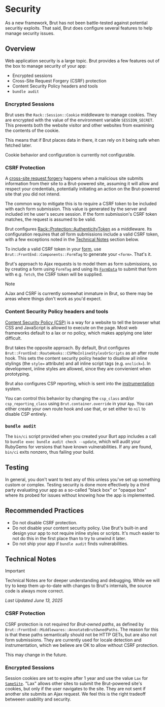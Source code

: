 # Security

As a new framework, Brut has not been battle-tested against potential securitiy exploits.  That said, Brut
does configure several features to help manage security issues.

## Overview

Web application security is a large topic.  Brut provides a few features out of the box to manage security
of your app:

* Encrypted sessions
* Cross-Site Request Forgery (CSRF) protection
* Content Security Policy headers and tools
* `bundle audit`

### Encrypted Sessions

Brut uses the `Rack::Session::Cookie` middleware to manage cookies.  They are encrypted with the value of
the environment variable `SESSION_SECRET`.  This prevents both the website visitor and other websites from
examining the contents of the cookie.

This means that if Brut places data in there, it can rely on it being safe when fetched later.

Cookie behavior and configuration is currently not configurable.

### CSRF Protection

A [cross-site request forgery](https://owasp.org/www-community/attacks/csrf) happens when a malicious site submits information from their site to a Brut-powered site, assuming it will allow and respect your credentials, potentially initiating an action on the Brut-powered site that you did not intend.

The common way to mitigate this is to require a CSRF token to be included with each form submission. This
value is generated by the server and included int he user's secure session.  If the form submission's CSRF
token matches, the request is assumed to be valid.

Brut configures [Rack::Protection::AuthenticityToken](https://sinatrarb.com/rack-protection/) as a
middleware. Its configuration requires that *all* form submissions include a valid CSRF token, with a few
exceptions noted in the [Technical Notes](#technical-notes) section below.

To include a valid CSRF token in your [form](/forms), use `Brut::FrontEnd::Components::FormTag` to
generate your `<form>`.  That's it.

Brut's approach to Ajax requests is to model them as form submissions, so by creating a form using
`FormTag` and using its [`FormData`](https://developer.mozilla.org/en-US/docs/Web/API/FormData) to submit
that form with e.g. `fetch`, the CSRF token will be supplied.

> [!NOTE]
> AJax and CSRF is currently somewhat immature in Brut, so there may be areas where things
> don't work as you'd expect.

### Content Security Policy headers and tools

[Content Security Policy (CSP)](https://developer.mozilla.org/en-US/docs/Web/HTTP/Guides/CSP) is a way for
a website to tell the browser what CSS and JavaScript is allowed to execute on the page.  Most web
frameworks default to a lax or no policy, which makes applying one later difficult.

Brut takes the opposite approach.  By default, Brut configures `Brut::FrontEnd::RouteHooks::CSPNoInlineStylesOrScripts` as an after route hook. This sets the content security poilcy header to disallow all inline stylings (the `style=` attribute) and all inline script tags (e.g. `onclick=`).  In development, inline styles are allowed, since they are convienient when prototyping.

Brut also configures CSP reporting, which is sent into the [instrumentation](/instrumentation) system.

You can control this behavior by changing the `csp_class` and/or `csp_reporting_class` using
`Brut.container.override` in your `App`.  You can either create your own route hook and use that, or set
either to `nil` to disable CSP entirely.

### `bundle audit`

The `bin/ci` script provided when you created your Burt app includes  a call to `bundle exec bundle audit
check --update`, which will audit your RubyGems for versions that have known vulnerabilities.  If any are
found, `bin/ci` exits nonzero, thus failing your build.

## Testing

In general, you don't want to test any of this unless you've set up something custom or complex. Testing
security is done more effectively by a third party evaluating your app as a so-called "black box" or
"opaque box" where its probed for issues without knowing how the app is implemented.

## Recommended Practices

* Do not disable CSRF protection.
* Do not disable your content security policy.  Use Brut's built-in and design your app to not require inline styles or scripts.  It's much easier to not do this in the first place than to try to unwind it later.
* Do not ship your app if `bundle audit` finds vulnerabilities.

## Technical Notes

> [!IMPORTANT]
> Technical Notes are for deeper understanding and debugging. While we will try to keep them up-to-date with changes to Brut's
> internals, the source code is always more correct.

_Last Updated June 13, 2025_

### CSRF Protection

CSRF protection is not required for *Brut-owned paths*, as defined by 
`Brut::FrontEnd::Middlewares::AnnotateBrutOwnedPaths`.  The reason for this is that these paths
semantically should not be HTTP GETs, but are also not form submissions.  They are currently used for
locale detection and instrumentation, which we believe are OK to allow without CSRF protection.

This may change in the future.

### Encrypted Sessions

Session cookies are set to expire after 1 year and use the value `Lax` for
[`SameSite`](https://developer.mozilla.org/en-US/docs/Web/HTTP/Guides/Cookies#controlling_third-party_cookies_with_samesite). "Lax" allows other sites to submit the Brut-powered site's cookies, but only if the user navigates to the site.  They are not sent if another site submits an Ajax request.  We feel this is the right tradeoff betweeen usability and security.

